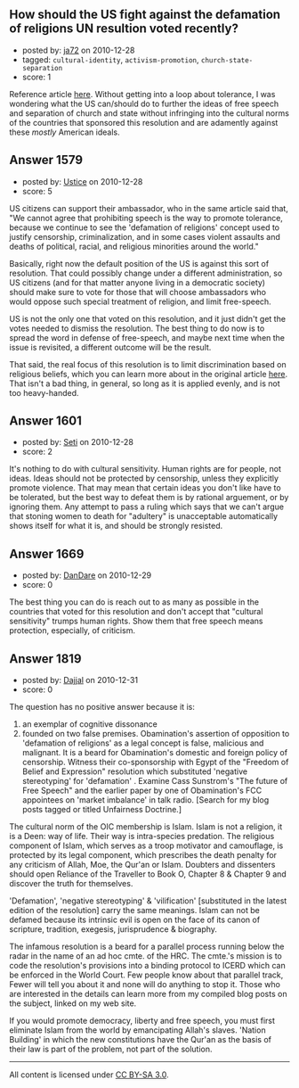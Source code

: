 ## How should the US fight against the defamation of religions UN resultion voted recently?

- posted by: [ja72](https://stackexchange.com/users/-1/567-ja72) on 2010-12-28
- tagged: `cultural-identity`, `activism-promotion`, `church-state-separation`
- score: 1

Reference article [here][1]. Without getting into a loop about tolerance, I was wondering what the US can/should do to further the ideas of free speech and separation of church and state without infringing into the cultural norms of the countries that sponsored this resolution and are adamently against these *mostly* American ideals.


  [1]: http://en.wikipedia.org/wiki/Defamation_of_religions_and_the_United_Nations#2010


## Answer 1579

- posted by: [Ustice](https://stackexchange.com/users/-1/541-ustice) on 2010-12-28
- score: 5

<p>US citizens can support their ambassador, who in the same article said that, "We cannot agree that prohibiting speech is the way to promote tolerance, because we continue to see the 'defamation of religions' concept used to justify censorship, criminalization, and in some cases violent assaults and deaths of political, racial, and religious minorities around the world."</p>

<p>Basically, right now the default position of the US is against this sort of resolution. That could possibly change under a different administration, so US citizens (and for that matter anyone living in a democratic society) should make sure to vote for those that will choose ambassadors who would oppose such special treatment of religion, and limit free-speech. </p>

<p>US is not the only one that voted on this resolution, and it just didn't get the votes needed to dismiss the resolution. The best thing to do now is to spread the word in defense of free-speech, and maybe next time when the issue is revisited, a different outcome will be the result.</p>

<p>That said, the real focus of this resolution is to limit discrimination based on religious beliefs, which you can learn more about in the original article <a href="http://www.canada.com/life/rights+body+narrowly+passes+Islamophobia+resolution/2725805/story.html" rel="nofollow">here</a>. That isn't a bad thing, in general, so long as it is applied evenly, and is not too heavy-handed.</p>



## Answer 1601

- posted by: [Seti](https://stackexchange.com/users/-1/247-seti) on 2010-12-28
- score: 2

It's nothing to do with cultural sensitivity. Human rights are for people, not ideas. Ideas should not be protected by censorship, unless they explicitly promote violence. That may mean that certain ideas you don't like have to be tolerated, but the best way to defeat them is by rational arguement, or by ignoring them. 
Any attempt to pass a ruling which says that we can't argue that stoning women to death for "adultery" is unacceptable automatically shows itself for what it is, and should be strongly resisted.


## Answer 1669

- posted by: [DanDare](https://stackexchange.com/users/-1/607-dandare) on 2010-12-29
- score: 0

The best thing you can do is reach out to as many as possible in the countries that voted for this resolution and don't accept that "cultural sensitivity" trumps human rights. Show them that free speech means protection, especially, of criticism.


## Answer 1819

- posted by: [Dajjal](https://stackexchange.com/users/-1/656-dajjal) on 2010-12-31
- score: 0

The question has no positive answer because it is: 
1. an exemplar of cognitive dissonance
2. founded on two false premises.
Obamination's assertion of opposition to 'defamation of religions' as a legal concept is false, malicious and malignant. It is a beard for Obamination's domestic and foreign policy of censorship. Witness their co-sponsorship with Egypt of the "Freedom of Belief and Expression" resolution which substituted 'negative stereotyping' for 'defamation' .  Examine Cass Sunstrom's "The future of Free Speech" and the earlier paper by one of Obamination's FCC appointees on 'market imbalance' in talk radio.  [Search for my blog posts tagged or titled Unfairness Doctrine.]

The cultural norm of the OIC membership is Islam. Islam is not a religion, it is a Deen: way of life.  Their way is intra-species predation. The religious component of Islam, which serves as a troop motivator and camouflage, is protected by its legal component, which prescribes the death penalty for any criticism of Allah, Moe, the Qur'an or Islam. Doubters and dissenters should open Reliance of the Traveller to Book O, Chapter 8 & Chapter 9 and discover the truth for themselves. 

'Defamation', 'negative stereotyping' & 'vilification' [substituted in the latest edition of the resolution] carry the same meanings. Islam can not be defamed because its intrinsic evil is open on the face of its canon of scripture, tradition, exegesis, jurisprudence & biography.  

The infamous resolution is a beard for a parallel process running below the radar in the name of an ad hoc cmte. of the HRC. The cmte.'s mission  is to code the resolution's provisions into a binding protocol to ICERD which can be enforced in the World Court. Few people know about that parallel track, Fewer will tell you about it and none will do anything to stop it.  Those who are interested in the details can learn more from my compiled blog posts on the subject, linked on my web site. 

If you would promote democracy, liberty and free speech, you must first eliminate Islam from the world by emancipating Allah's slaves. 'Nation Building' in which the new constitutions have the Qur'an as the basis of their law is part of the problem, not part of the solution.

 



---

All content is licensed under [CC BY-SA 3.0](https://creativecommons.org/licenses/by-sa/3.0/).
